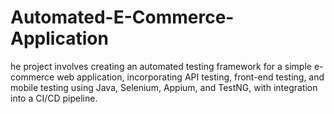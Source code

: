 # Automated-E-Commerce-Application
he project involves creating an automated testing framework for a simple e-commerce web application, incorporating API testing, front-end testing, and mobile testing using Java, Selenium, Appium, and TestNG, with integration into a CI/CD pipeline.
